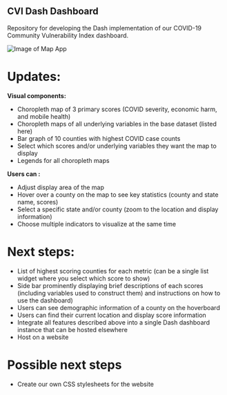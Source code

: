 ## CVI Dash Dashboard 

Repository for developing the Dash implementation of our COVID-19 Community Vulnerability Index dashboard.

![Image of Map App](https://raw.githubusercontent.com/community-insight-impact/dash_cvi_dashboard/master/App%20Visualization/Visual%20Map%2007.14.png)

# Updates:
**Visual components:**
- Choropleth map of 3 primary scores (COVID severity, economic harm, and mobile health)
- Choropleth maps of all underlying variables in the base dataset (listed here)
- Bar graph of 10 counties with highest COVID case counts
- Select which scores and/or underlying variables they want the map to display
- Legends for all choropleth maps

**Users can :**
- Adjust display area of the map
- Hover over a county on the map to see key statistics (county and state name, scores)
- Select a specific state and/or county (zoom to the location and display information)
- Choose multiple indicators to visualize at the same time

# Next steps:
- List of highest scoring counties for each metric (can be a single list widget where you select which score to show)
- Side bar prominently displaying brief descriptions of each scores (including variables used to construct them) and instructions on how to use the dashboard)
- Users can see demographic information of a county on the hoverboard
- Users can find their current location and display score information
- Integrate all features described above into a single Dash dashboard instance that can be hosted elsewhere
- Host on a website

# Possible next steps
- Create our own CSS stylesheets for the website
